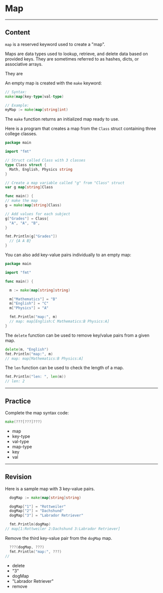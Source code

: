 ﻿---
author: Stefan-Stojanovic

type: normal

category: how to

---

# Map

---
## Content

`map` is a reserved keyword used to create a "map".

Maps are data types used to lookup, retrieve, and delete data based on provided keys. They are sometimes referred to as hashes, dicts, or associative arrays.

They are 

An empty map is created with the `make` keyword:

```go
// Syntax:
make(map[key-type]val-type)

// Example:
myMap := make(map[string]int)
```

The `make` function returns an initialized map ready to use.

Here is a program that creates a map from the `Class` struct containing three college classes.

```go
package main

import "fmt"

// Struct called Class with 3 classes
type Class struct {
  Math, English, Physics string
}

// Create a map variable called "g" from "Class" struct
var g map[string]Class

func main() {
// make the map
g = make(map[string]Class)

// Add values for each subject
g["Grades"] = Class{
  "A", "A", "B",
}

fmt.Println(g["Grades"])
  // {A A B}
}
```

You can also add key-value pairs individually to an empty map:

```go
package main

import "fmt"

func main() {

  m := make(map[string]string)

  m["Mathematics"] = "B"
  m["English"] = "C"
  m["Physics"] = "A"

  fmt.Println("map:", m)
  // map: map[English:C Mathematics:B Physics:A]
}
```

The `delete` function can be used to remove key/value pairs from a given map.

```go
delete(m, "English")
fmt.Println("map:", m)
// map: map[Mathematics:B Physics:A]
```

The `len` function can be used to check the length of a map.

```go
fmt.Println("len: ", len(m))
// len: 2
```

---
## Practice

Complete the map syntax code:

```go
make(???[???]???)
```

- map
- key-type
- val-type
- map-type
- key
- val

---
## Revision

Here is a sample map with 3 key-value pairs.

```go
  dogMap := make(map[string]string)

  dogMap["1"] = "Rottweiler"
  dogMap["2"] = "Dachshund"
  dogMap["3"] = "Labrador Retriever"

  fmt.Println(dogMap)
// map[1:Rottweiler 2:Dachshund 3:Labrador Retriever]
```

Remove the third key-value pair from the `dogMap` map.

```go
  ???(dogMap, ???)
  fmt.Println("map:", ???)
// 
```

- delete
- "3"
- dogMap
- "Labrador Retriever"
- remove